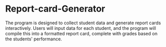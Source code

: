 # Report-card-Generator
 The program is designed to collect student data and generate report cards interactively. Users will input data for each student, and the program will compile this into a formatted report card, complete with grades based on the students' performance.
